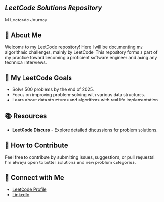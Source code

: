 ## ***LeetCode Solutions Repository***
M Leetcode Journey

## 👋 About Me
Welcome to my LeetCode repository! Here I will be documenting my algorithmic challenges, mainly by LeetCode. This repository forms a part of my practice toward becoming a proficient software engineer and acing any technical interviews.

## 🚀 My LeetCode Goals
- Solve 500 problems by the end of 2025.
- Focus on improving problem-solving with various data structures.
- Learn about data structures and algorithms with real life implementation.

## 📚 Resources
- **LeetCode Discuss** - Explore detailed discussions for problem solutions.

## 🤝 How to Contribute
Feel free to contribute by submitting issues, suggestions, or pull requests! I'm always open to better solutions and new problem categories.

## 💬 Connect with Me
- [LeetCode Profile](https://leetcode.com/u/AnuragBhardwaaj/)
- [LinkedIn](www.linkedin.com/in/anurag-bhardwaaj)

